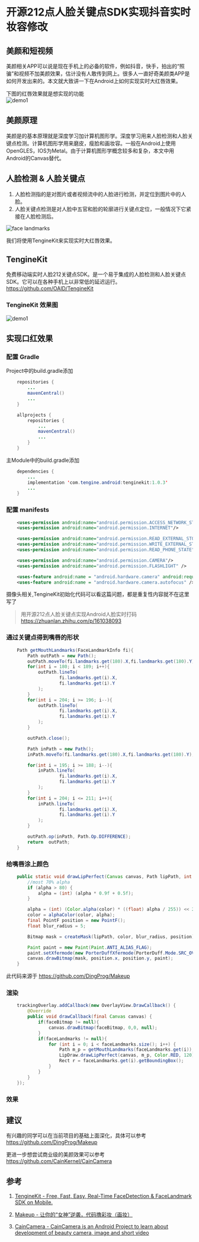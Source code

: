 # 开源212点人脸关键点SDK实现抖音实时妆容修改

## 美颜和短视频

美颜相关APP可以说是现在手机上的必备的软件，例如抖音，快手，拍出的“照骗”和视频不加美颜效果，估计没有人敢传到网上。很多人一直好奇美颜类APP是如何开发出来的。本文就大致讲一下在Android上如何实现实时大红唇效果。


下图的红唇效果就是想实现的功能
<br>
![demo1](./imgs/preview.png "Demo1")

## 美颜原理

美颜是的基本原理就是深度学习加计算机图形学。深度学习用来人脸检测和人脸关键点检测。计算机图形学用来磨皮，瘦脸和画妆容。一般在Android上使用OpenGLES，IOS为Metal。由于计算机图形学概念较多和复杂，本文中用Android的Canvas替代。

## 人脸检测 & 人脸关键点
1. 人脸检测指的是对图片或者视频流中的人脸进行检测，并定位到图片中的人脸。
2. 人脸关键点检测是对人脸中五官和脸的轮廓进行关键点定位，一般情况下它紧接在人脸检测后。

![face landmarks](./imgs/face_points.png "face landmarks")

我们将使用TengineKit来实现实时大红唇效果。

## TengineKit
免费移动端实时人脸212关键点SDK。是一个易于集成的人脸检测和人脸关键点SDK。它可以在各种手机上以非常低的延迟运行。
<br>
https://github.com/OAID/TengineKit

### TengineKit 效果图
![demo1](./imgs/TengineKitDemo2.gif "Demo1")

## 实现口红效果

### 配置 Gradle

Project中的build.gradle添加

```java
    repositories {
        ...
        mavenCentral()
        ...
    }

    allprojects {
        repositories {
            ...
            mavenCentral()
            ...
        }
    }
```

主Module中的build.gradle添加

```java
    dependencies {
        ...
        implementation 'com.tengine.android:tenginekit:1.0.3'
        ...
    }
```


### 配置 manifests

```xml
    <uses-permission android:name="android.permission.ACCESS_NETWORK_STATE" />
    <uses-permission android:name="android.permission.INTERNET"/>

    <uses-permission android:name="android.permission.READ_EXTERNAL_STORAGE"/>
    <uses-permission android:name="android.permission.WRITE_EXTERNAL_STORAGE"/>
    <uses-permission android:name="android.permission.READ_PHONE_STATE"/>

    <uses-permission android:name="android.permission.CAMERA"/>
    <uses-permission android:name="android.permission.FLASHLIGHT" />

    <uses-feature android:name = "android.hardware.camera" android:required="true"/>
    <uses-feature android:name = "android.hardware.camera.autofocus" />
```

摄像头相关,TengineKit初始化代码可以看这篇问题，都是重复性内容就不在这里写了

> 用开源212点人脸关键点实现Android人脸实时打码
> https://zhuanlan.zhihu.com/p/161038093

### 通过关键点得到嘴唇的形状

```java
    Path getMouthLandmarks(FaceLandmarkInfo fi){
        Path outPath = new Path();
        outPath.moveTo(fi.landmarks.get(180).X,fi.landmarks.get(180).Y);
        for(int i = 180; i < 189; i++){
            outPath.lineTo(
                    fi.landmarks.get(i).X,
                    fi.landmarks.get(i).Y
            );
        }
        for(int i = 204; i >= 196; i--){
            outPath.lineTo(
                    fi.landmarks.get(i).X,
                    fi.landmarks.get(i).Y
            );
        }

        outPath.close();

        Path inPath = new Path();
        inPath.moveTo(fi.landmarks.get(180).X,fi.landmarks.get(180).Y);

        for(int i = 195; i >= 188; i--){
            inPath.lineTo(
                    fi.landmarks.get(i).X,
                    fi.landmarks.get(i).Y
            );
        }
        for(int i = 204; i <= 211; i++){
            inPath.lineTo(
                    fi.landmarks.get(i).X,
                    fi.landmarks.get(i).Y
            );
        }

        outPath.op(inPath, Path.Op.DIFFERENCE);
        return  outPath;
    }
```

### 给嘴唇涂上颜色

```java
    public static void drawLipPerfect(Canvas canvas, Path lipPath, int color, int alpha) {
        //most 70% alpha
        if (alpha > 80) {
            alpha = (int) (alpha * 0.9f + 0.5f);
        }

        alpha = (int) (Color.alpha(color) * ((float) alpha / 255)) << 24;
        color = alphaColor(color, alpha);
        final PointF position = new PointF();
        float blur_radius = 5;

        Bitmap mask = createMask(lipPath, color, blur_radius, position);

        Paint paint = new Paint(Paint.ANTI_ALIAS_FLAG);
        paint.setXfermode(new PorterDuffXfermode(PorterDuff.Mode.SRC_OVER));
        canvas.drawBitmap(mask, position.x, position.y, paint);
    }
```
此代码来源于 https://github.com/DingProg/Makeup

### 渲染

```java
    trackingOverlay.addCallback(new OverlayView.DrawCallback() {
        @Override
        public void drawCallback(final Canvas canvas) {
            if(faceBitmap != null){
                canvas.drawBitmap(faceBitmap, 0,0, null);
            }
            if(faceLandmarks != null){
                for (int i = 0; i < faceLandmarks.size(); i++) {
                    Path m_p = getMouthLandmarks(faceLandmarks.get(i));
                    LipDraw.drawLipPerfect(canvas, m_p, Color.RED, 120);
                    Rect r = faceLandmarks.get(i).getBoundingBox();
                }
            }
        }
    });
```

### 效果

## 建议

有兴趣的同学可以在当前项目的基础上面深化，具体可以参考
<br>
https://github.com/DingProg/Makeup

更进一步想尝试商业级的美颜效果可以参考
<br>
https://github.com/CainKernel/CainCamera

## 参考

1. [TengineKit - Free, Fast, Easy, Real-Time FaceDetection & FaceLandmark SDK on Mobile.](https://github.com/OAID/TengineKit)

2. [Makeup - 让你的“女神”逆袭，代码撸彩妆（画妆） ](https://github.com/DingProg/Makeup)

3. [CainCamera - CainCamera is an Android Project to learn about development of beauty camera, image and short video](https://github.com/DingProg/Makeup)
